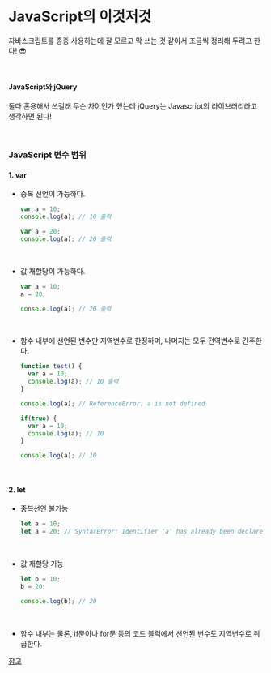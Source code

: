 # JavaScript의 이것저것

자바스크립트를 종종 사용하는데 잘 모르고 막 쓰는 것 같아서 조금씩 정리해 두려고 한다! 😎

<br>

#### JavaScript와 jQuery

둘다 혼용해서 쓰길래 무슨 차이인가 했는데 jQuery는 Javascript의 라이브러리라고 생각하면 된다!

<br>

### JavaScript 변수 범위

#### 1. var

+ 중복 선언이 가능하다.

  ```javascript
  var a = 10;
  console.log(a); // 10 출력
  
  var a = 20;
  console.log(a); // 20 출력
  ```

  <br>

+ 값 재할당이 가능하다.

  ```javascript
  var a = 10; 
  a = 20; 
  
  console.log(a); // 20 출력
  ```

  <br>

+ 함수 내부에 선언된 변수만 지역변수로 한정하며, 나머지는 모두 전역변수로 간주한다.

  ```javascript
  function test() {
  	var a = 10;
  	console.log(a); // 10 출력
  }
  
  console.log(a); // ReferenceError: a is not defined
  ```

  ```javascript
  if(true) { 
  	var a = 10; 
  	console.log(a); // 10 
  } 
  
  console.log(a); // 10
  ```

<br>

#### 2. let

+ 중복선언 불가능

  ```javascript
  let a = 10; 
  let a = 20; // SyntaxError: Identifier 'a' has already been declared
  ```

  <br>

+ 값 재할당 가능

  ```javascript
  let b = 10; 
  b = 20; 
  
  console.log(b); // 20
  ```

  <br>

+ 함수 내부는 물론, if문이나 for문 등의 코드 블럭에서 선언된 변수도 지역변수로 취급한다.

[참고](https://curryyou.tistory.com/192)